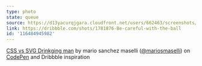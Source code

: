 ```yaml
---
type: photo
state: queue
source: https://d13yacurqjgara.cloudfront.net/users/662463/screenshots/1781876/gif01.gif
link: https://dribbble.com/shots/1781876-Be-careful-with-the-ball
id: '116484945982'
---
```

<p data-height="332" data-theme-id="6516" data-slug-hash="raqKQm" data-default-tab="result" data-user="mariosmaselli" class='codepen'><a href='http://codepen.io/mariosmaselli/pen/raqKQm/'>CSS vs SVG Drinkging man</a> by mario sanchez maselli (<a href='http://codepen.io/mariosmaselli'>@mariosmaselli</a>) on <a href='http://codepen.io'>CodePen</a> and Dribbble inspiration</p>
